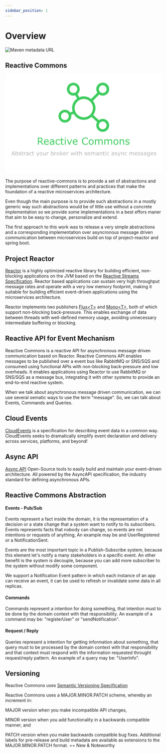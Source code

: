 ```yaml
---
sidebar_position: 1
---
```


# Overview

![Maven metadata URL](https://img.shields.io/maven-metadata/v?metadataUrl=https%3A%2F%2Frepo1.maven.org%2Fmaven2%2Forg%2Freactivecommons%2Fasync-commons-rabbit-starter%2Fmaven-metadata.xml)

## Reactive Commons

![Example banner](./img/reactive-commons.png)

The purpose of reactive-commons is to provide a set of abstractions and implementations over different patterns and practices that make the foundation of a reactive microservices architecture.

Even though the main purpose is to provide such abstractions in a mostly generic way such abstractions would be of little use without a concrete implementation so we provide some implementations in a best effors maner that aim to be easy to change, personalize and extend.

The first approach to this work was to release a very simple abstractions and a corresponding implementation over asyncronous message driven communication between microservices build on top of project-reactor and spring boot.


## Project Reactor

[Reactor](https://projectreactor.io) is a highly optimized reactive library for
building efficient, non-blocking applications on the JVM based on the
[Reactive Streams Specification](https://github.com/reactive-streams/reactive-streams-jvm).
Reactor based applications can sustain very high throughput message rates
and operate with a very low memory footprint,
making it suitable for building efficient event-driven applications using
the microservices architecture.

Reactor implements two publishers
[Flux\<T>](https://projectreactor.io/docs/core/release/api/reactor/core/publisher/Flux.html) and
[Mono\<T>](https://projectreactor.io/docs/core/release/api/reactor/core/publisher/Mono.html),
both of which support non-blocking back-pressure.
This enables exchange of data between threads with well-defined memory usage,
avoiding unnecessary intermediate buffering or blocking.

## Reactive API for Event Mechanism

Reactive Commons is a reactive API for asynchronous message driven communication based on Reactor.
Reactive Commons API enables messages to be published over a event bus like RabbitMQ or SNS/SQS and consumed using functional APIs with non-blocking back-pressure and low overheads.
It enables applications using Reactor to use RabbitMQ or SNS/SQS as a message bus, integrating it with other systems to provide an end-to-end reactive system.

When we talk about asynchronous message driven communication, we can use several sematic ways to use the term "message". So, we can talk about Events, Commands and Queries.

## Cloud Events

[CloudEvents](https://cloudevents.io/) is a specification for describing event data in a common way. CloudEvents seeks to dramatically simplify event declaration and delivery across services, platforms, and beyond!

## Async API

[Async API](https://www.asyncapi.com/) Open-Source tools to easily build and maintain your event-driven architecture. All powered by the AsyncAPI specification, the industry standard for defining asynchronous APIs.

## Reactive Commons Abstraction

#### Events - Pub/Sub

Events represent a fact inside the domain, it is the representation of a decision or a state change that a system want to notify to its subscribers. Events represents facts that nobody can change, so events are not intentions or requests of anything, An example may be and UserRegistered or a NotificationSent.

Events are the most important topic in a Publish-Subscribe system, because this element let's notify a many stakeholders in a specific event. An other benefit is the system is decouple, because you can add more subscriber to the system without modify some component.

We support a Notification Event pattern in which each instance of an app can receive an event, it can be used to refresh or invalidate some data in all replicas.

#### Commands

Commands represent a intention for doing something, that intention must to be done by the domain context with that responsibility. An example of a command may be:  "registerUser" or "sendNotification".

#### Request / Reply

Queries represent a intention for getting information about something, that query must to be processed by the domain context with that responsibility and that context must respond with the information requested throught request/reply pattern. An example of a query may be:  "UserInfo".

## Versioning

Reactive Commons uses [Semantic Versioning Specification](https://semver.org)

Reactive Commons uses a MAJOR.MINOR.PATCH scheme, whereby an increment in:

MAJOR version when you make incompatible API changes,

MINOR version when you add functionality in a backwards compatible manner, and

PATCH version when you make backwards compatible bug fixes. Additional labels for pre-release and build metadata are available as extensions to the MAJOR.MINOR.PATCH format. == New & Noteworthy

